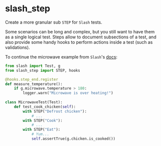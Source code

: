 slash_step
==========

Create a more granular sub `STEP` for `Slash` tests.

Some scenarios can be long and complex, but you still want to have them as a single logical test.
Steps allow to document subsections of a test, and also provide some handy hooks to perform actions inside a test (such as validations).

To continue the microwave example from `Slash`'s [docs](https://slash.readthedocs.org/en/latest/index.html):

```python
from slash import Test, g
from slash_step import STEP, hooks

@hooks.step_end.register
def measure_temperature():
    if g.microwave.temperature > 180:
        logger.warn("Microwave is over heating!")
    
class MicrowaveTest(Test):
    def test_cook_chicken(self):
        with STEP("Defrost chicken"):
            # ...
        with STEP("Cook"):
            # ...
        with STEP("Eat"):
            # Yum...
            self.assertTrue(g.chicken.is_cooked())
```

